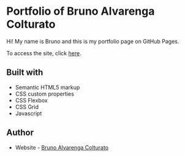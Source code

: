 # Portfolio of Bruno Alvarenga Colturato

Hi! My name is Bruno and this is my portfolio page on GitHub Pages.

To access the site, click [here](https://brunocolturato.github.io).

## Built with

- Semantic HTML5 markup
- CSS custom properties
- CSS Flexbox
- CSS Grid
- Javascript

## Author

- Website - [Bruno Alvarenga Colturato](brunocolturato.github.io)
